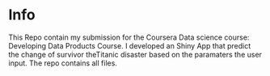 # Info

This Repo contain my submission for the Coursera Data science course: Developing Data Products Course.
I developed an Shiny App that predict the change of survivor theTitanic disaster based on the paramaters the user input.
The repo contains all files.
